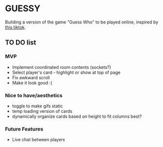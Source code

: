 # GUESSY

Building a version of the game "Guess Who" to be played online, inspired by [this tiktok](https://ve.media.tumblr.com/tumblr_q8otm9qrlU1w0qmsw.mp4).

## TO DO list

### MVP

- Implement coordinated room contents (sockets?)
- Select player's card - highlight or show at top of page
- Fix awkward scroll
- Make it look good :(

### Nice to have/aesthetics

- toggle to make gifs static
- temp loading version of cards
- dynamically organize cards based on height to fit columns best?

### Future Features

- Live chat between players
